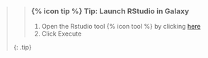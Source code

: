 >
>    > ### {% icon tip %} Tip: Launch RStudio in Galaxy
>    > 1. Open the Rstudio tool {% icon tool %} by clicking [here](https://usegalaxy.eu/?tool_id=interactive_tool_rstudio)
>    > 2. Click Execute
>    > <!-- TODO: update to tool panel search -->
>    {: .tip}
>